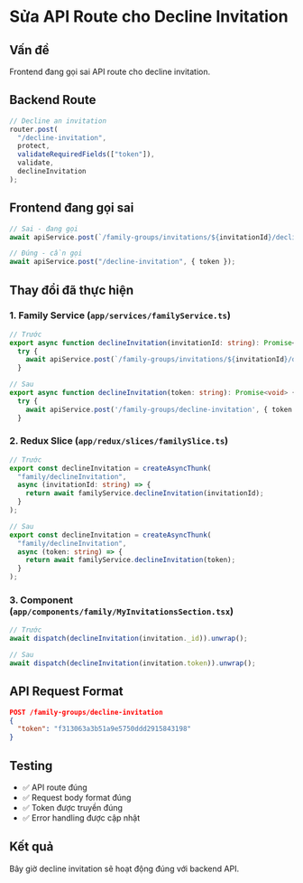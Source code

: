# Sửa API Route cho Decline Invitation

## Vấn đề

Frontend đang gọi sai API route cho decline invitation.

## Backend Route

```javascript
// Decline an invitation
router.post(
  "/decline-invitation",
  protect,
  validateRequiredFields(["token"]),
  validate,
  declineInvitation
);
```

## Frontend đang gọi sai

```typescript
// Sai - đang gọi
await apiService.post(`/family-groups/invitations/${invitationId}/decline`);

// Đúng - cần gọi
await apiService.post("/decline-invitation", { token });
```

## Thay đổi đã thực hiện

### 1. Family Service (`app/services/familyService.ts`)

```typescript
// Trước
export async function declineInvitation(invitationId: string): Promise<void> {
  try {
    await apiService.post(`/family-groups/invitations/${invitationId}/decline`);
  }

// Sau
export async function declineInvitation(token: string): Promise<void> {
  try {
    await apiService.post('/family-groups/decline-invitation', { token });
  }
```

### 2. Redux Slice (`app/redux/slices/familySlice.ts`)

```typescript
// Trước
export const declineInvitation = createAsyncThunk(
  "family/declineInvitation",
  async (invitationId: string) => {
    return await familyService.declineInvitation(invitationId);
  }
);

// Sau
export const declineInvitation = createAsyncThunk(
  "family/declineInvitation",
  async (token: string) => {
    return await familyService.declineInvitation(token);
  }
);
```

### 3. Component (`app/components/family/MyInvitationsSection.tsx`)

```typescript
// Trước
await dispatch(declineInvitation(invitation._id)).unwrap();

// Sau
await dispatch(declineInvitation(invitation.token)).unwrap();
```

## API Request Format

```json
POST /family-groups/decline-invitation
{
  "token": "f313063a3b51a9e5750ddd2915843198"
}
```

## Testing

- ✅ API route đúng
- ✅ Request body format đúng
- ✅ Token được truyền đúng
- ✅ Error handling được cập nhật

## Kết quả

Bây giờ decline invitation sẽ hoạt động đúng với backend API.
